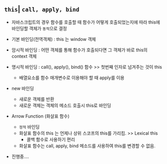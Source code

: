 ## `this`| `call, apply, bind`

* 자바스크립트의 경우 함수를 호출할 때 함수가 어떻게 호출되었는지에 따라 this에 바인딩할 객체가 `동적`으로 결정
  
* 기본 바인딩(전역객체) : this 는 window 객체
* 암시적 바인딩 : 어떤 객체를 통해 함수가 호출되다면 그 객체가 바로 this의 context 객체
* 명시적 바인딩 : call(), apply(), bind() 함수 >> 첫번째 인자로 넘겨주는 것이 this 
  * 배열요소를 함수 매개변수로 이용해야 할 때 apply를 이용
* new 바인딩
  * 새로운 객체를 반환
  * 새로운 객체는 객체의 메소드 호출시 this로 바인딩
* Arrow Function (화살표 함수)
  * `정적` 바인딩
  * 화살표 함수의 this 는 언제나 상위 스코프의 this를 가리킴. >> Lexical this
    * 콜백 함수로 사용하기 편리
  * 화살표 함수는 call, apply, bind 메소드를 사용하여 this를 변경할 수 없음.



* 진행중....
